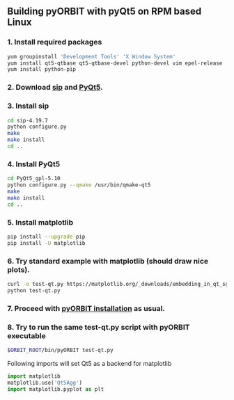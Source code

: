 ## Building pyORBIT with pyQt5 on RPM based Linux
### 1. Install required packages
```bash
yum groupinstall 'Development Tools' 'X Window System'
yum install qt5-qtbase qt5-qtbase-devel python-devel vim epel-release 
yum install python-pip
```
### 2. Download [sip](https://sourceforge.net/projects/pyqt/files/sip/) and [PyQt5](https://sourceforge.net/projects/pyqt/files/PyQt5/).

### 3. Install sip
```bash
cd sip-4.19.7
python configure.py
make
make install
cd ..
```
### 4. Install PyQt5
```bash
cd PyQt5_gpl-5.10
python configure.py --qmake /usr/bin/qmake-qt5
make
make install
cd ..
```
### 5. Install matplotlib
```bash
pip install --upgrade pip
pip install -U matplotlib
```

### 6. Try standard example with matplotlib (should draw nice plots).
```bash
curl -o test-qt.py https://matplotlib.org/_downloads/embedding_in_qt_sgskip.py
python test-qt.py
```
### 7. Proceed with [pyORBIT installation](README.md) as usual. 

### 8. Try to run the same **test-qt.py** script with **pyORBIT** executable
```bash
$ORBIT_ROOT/bin/pyORBIT test-qt.py
```

Following imports will set Qt5 as a backend for matplotlib
```python
import matplotlib
matplotlib.use('Qt5Agg')
import matplotlib.pyplot as plt
```
